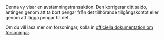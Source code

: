 Denna vy visar en avstämningstransaktion. Den korrigerar ditt saldo, antingen genom att ta bort pengar från det tillhörande tillgångskontot eller genom att lägga pengar till det.

Om du vill läsa mer om försoningar, kolla in [officiella dokumentation om försoningar](https://docs.firefly-iii.org/advanced-concepts/reconcile).